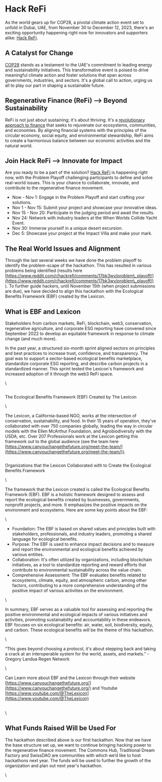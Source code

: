 # Hack ReFi

As the world gears up for COP28, a pivotal climate action event set to unfold in Dubai, UAE, from November 30 to December 12, 2023, there's an exciting opportunity happening right now for innovators and supporters alike: [Hack ReFi](https://linktr.ee/hackrefi).&#x20;

## A Catalyst for Change

[COP28](https://www.cop28.com/what-is-cop) stands as a testament to the UAE's commitment to leading energy and sustainability initiatives. This transformative event is poised to drive meaningful climate action and foster solutions that span across governments, industries, and sectors. It's a global call to action, urging us all to play our part in shaping a sustainable future.

## Regenerative Finance (ReFi) --> Beyond Sustainability

ReFi is not just about sustaining; it's about thriving. It's a [revolutionary approach to finance](https://www.investopedia.com/what-is-regenerative-finance-refi-7098179) that seeks to rejuvenate our ecosystems, communities, and economies. By aligning financial systems with the principles of the circular economy, social equity, and environmental stewardship, ReFi aims to create a harmonious balance between our economic activities and the natural world.

## Join Hack ReFi --> Innovate for Impact

Are you ready to be a part of the solution? [Hack ReFi](https://linktr.ee/hackrefi) is happening right now, with the Problem Playoff challenging participants to define and solve real-world issues. This is your chance to collaborate, innovate, and contribute to the regenerative finance movement.

* Now - Nov 1: Engage in the Problem Playoff and start crafting your solutions.
* Nov 1 - Nov 15: Submit your project and showcase your innovative ideas.
* Nov 15 - Nov 20: Participate in the judging period and await the results.
* Nov 24: Network with industry leaders at the When Worlds Collide Yacht Event.
* Nov 30: Immerse yourself in a unique desert excursion.
* Dec 5: Showcase your project at the Impact Villa and make your mark.

## The Real World Issues and Alignment

Through the last several weeks we have done the problem playoff to identify the problem-scape of the hackathon. This has resulted in various problems being identified (results here [https://www.reddit.com/r/hackrefi/comments/17bk3wv/problem\_playoff/](https://www.reddit.com/r/hackrefi/comments/17bk3wv/problem\_playoff/) ). To further guide hackers, until November 15th (when project submissions are due), we have decided to align this hackathon with the Ecological Benefits Framework (EBF) created by the Lexicon.&#x20;

## What is EBF and Lexicon&#x20;

Stakeholders from carbon markets, ReFi, blockchain, web3, conservation, regenerative agriculture, and corporate ESG reporting have convened since September 2022 to develop an equitable framework in response to climate change (and much more).

In the past year, a structured six-month sprint aligned sectors on principles and best practices to increase trust, confidence, and transparency. The goal was to support a sector-based ecological benefits marketplace, standardize corporate ESG reporting, and describe carbon projects in a standardized manner. This sprint tested the Lexicon's framework and increased adoption of it through the web3 ReFi space.

\


<figure><img src="https://lh7-us.googleusercontent.com/AdyqKQOfxwZsAAcvq0HwAiqCnUg8zV0lrf0YeqRQ1YTVHZGjqu15pU18-0kYEczshMqbc9Yu6G7Q6wl-Pop1ptEQdQbhfLEwRSSH63ULqSsey8_0w3mS_23bx3gY4NPrdgU8H4rwUTTtVTgPT2b3qw" alt=""><figcaption></figcaption></figure>

The Ecological Benefits Framework (EBF) Created by The Lexicon

\


The Lexicon, a California-based NGO, works at the intersection of conservation, sustainability, and food. In their 15 years of operation, they've collaborated with over 750 companies globally, leading the way in circular models with the Ellen McArthur Foundation, and Agrobiodiversity with the USDA, etc. Over 207 Professionals work at the Lexicon getting this framework out to the global audience (see the team here [https://www.canyouchangethefuture.org/meet-the-team/](https://www.canyouchangethefuture.org/meet-the-team/)).

<figure><img src="https://lh7-us.googleusercontent.com/J5a7L8mk3ylJa-0TqWxx8juuIqUkfp8yr1a0CrMl9Z0wxzZ3GY2criQE88byeS8synOkBwUhPYa-g5ZYOY0BKEty2m3RqPL5W7_7jvz8J7NlQ053Yrw0hesysZxj55QfsfCU3BGqdOj71EAYak4W8A" alt=""><figcaption></figcaption></figure>

Organizations that the Lexicon Collaborated with to Create the Ecological Benefits Framework

\


The framework that the Lexicon created is called the Ecological Benefits Framework (EBF). EBF is a holistic framework designed to assess and report the ecological benefits created by businesses, governments, nonprofit projects, and more. It emphasizes the positive impacts on the environment and ecosystems. Here are some key points about the EBF:

\


* Foundation: The EBF is based on shared values and principles built with stakeholders, professionals, and industry leaders, promoting a shared language for ecological benefits.
* Purpose: The EBF is used to enhance impact decisions and to measure and report the environmental and ecological benefits achieved by various entities.
* Collaboration: It's often utilized by organizations, including blockchain initiatives, as a tool to standardize reporting and reward efforts that contribute to environmental sustainability across the value chain.
* Comprehensive Assessment: The EBF evaluates benefits related to ecosystems, climate, equity, and atmospheric carbon, among other factors, contributing to a more comprehensive understanding of the positive impact of various activities on the environment.

\


In summary, EBF serves as a valuable tool for assessing and reporting the positive environmental and ecological impacts of various initiatives and activities, promoting sustainability and accountability in these endeavors. EBF focuses on six ecological benefits: air, water, soil, biodiversity, equity, and carbon. These ecological benefits will be the theme of this hackathon.&#x20;

\


“This goes beyond choosing a protocol, it's about stepping back and taking a crack at an interoperable system for the world, assets, and markets.” - Gregory Landua Regen Network

\


Can Learn more about EBF and the Lexicon through their website [https://www.canyouchangethefuture.org/](https://www.canyouchangethefuture.org/) and Youtube [https://www.youtube.com/@TheLexicon](https://www.youtube.com/@TheLexicon)

\
\


## What Funds Raised Will be Used For

The hackathon described above is our first hackathon. Now that we have the base structure set up, we want to continue bringing hacking power to the regenerative finance movement. The Commons Hub, Traditional Dream Factory and SwissDAO are communities with which we’d like to host hackathons next year. The funds will be used to further the growth of the organization and plan out next year's hackathon.

\
